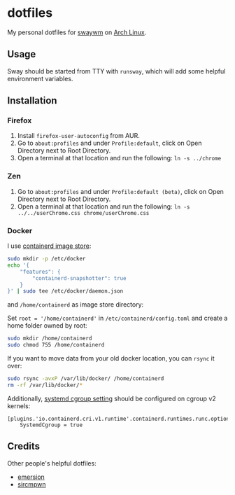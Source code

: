 # dotfiles

My personal dotfiles for [swaywm](https://swaywm.org/) on [Arch Linux](https://archlinux.org/).

## Usage

Sway should be started from TTY with `runsway`, which will add some helpful environment variables.

## Installation

### Firefox

1. Install `firefox-user-autoconfig` from AUR.
2. Go to `about:profiles` and under `Profile:default`, click on Open Directory next to Root Directory.
3. Open a terminal at that location and run the following: `ln -s ../chrome`

### Zen

1. Go to `about:profiles` and under `Profile:default (beta)`, click on Open Directory next to Root Directory.
2. Open a terminal at that location and run the following: `ln -s ../../userChrome.css chrome/userChrome.css`

### Docker

I use [containerd image store](https://docs.docker.com/engine/storage/containerd/):

```sh
sudo mkdir -p /etc/docker
echo '{                     
    "features": {
        "containerd-snapshotter": true
    }
}' | sudo tee /etc/docker/daemon.json
```

and `/home/containerd` as image store directory:

Set `root = '/home/containerd'` in `/etc/containerd/config.toml` and create a home folder owned by root:

```sh
sudo mkdir /home/containerd
sudo chmod 755 /home/containerd
```

If you want to move data from your old docker location, you can `rsync` it over:
```sh
sudo rsync -avxP /var/lib/docker/ /home/containerd
rm -rf /var/lib/docker/*
```

Additionally, [systemd cgroup setting](https://kubernetes.io/docs/setup/production-environment/container-runtimes/#containerd-systemd) should be configured on cgroup v2 kernels:

```
[plugins.'io.containerd.cri.v1.runtime'.containerd.runtimes.runc.options]
    SystemdCgroup = true
```

## Credits

Other people's helpful dotfiles:
- [emersion](https://git.sr.ht/~emersion/dotfiles)
- [sircmpwn](https://git.sr.ht/~sircmpwn/dotfiles)
